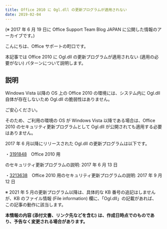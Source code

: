 ```yaml
---
title: Office 2010 に Ogl.dll の更新プログラムが適用されない
date: 2019-02-04
---
```


(※ 2017 年 6 月 19 日に Office Support Team Blog JAPAN に公開した情報のアーカイブです。)

こんにちは、Office サポートの町口です。  

本記事では Office 2010 に Ogl.dll の更新プログラムが適用されない (適用の必要がない) パターンについて説明します。

  
  
  

**説明**
------

  

Windows Vista 以降の OS 上の Office 2010 の環境には、システム内に Ogl.dll 自体が存在しないため Ogl.dll の脆弱性はありません。  

ご安心ください。  

そのため、ご利用の環境の OS が Windows Vista 以降である場合は、Office 2010 のセキュリティ更新プログラムとして Ogl.dll が公開されても適用する必要はありません。

  

  

2017 年 6 月以降にリリースされた Ogl.dll の更新プログラムは以下です。

  

・[3191848](https://support.microsoft.com/ja-jp/help/3191848/descriptionofthesecurityupdateforoffice2010june13,2017)　Office 2010 用

のセキュリティ更新プログラムの説明: 2017 年 6 月 13 日  

・[3213638](https://support.microsoft.com/ja-jp/help/3213638/descriptionofthesecurityupdateforoffice2010september12-2017)　Office 2010 用のセキュリティ更新プログラムの説明: 2017 年 9 月 12 日

※ 2021 年 5 月の更新プログラム以降は、具体的な KB 番号の追記はしませんが、KB のファイル情報 (File information) 欄に、「Ogl.dll」の記載があれば、  
この記事の動作に該当します。  

  

  

**本情報の内容 (添付文書、リンク先などを含む) は、作成日時点でのものであり、予告なく変更される場合があります。**